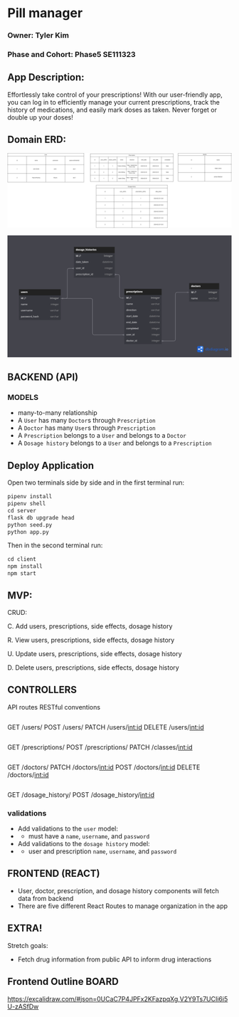 # Pill manager

### Owner: Tyler Kim

### Phase and Cohort:  Phase5 SE111323

## App Description:
Effortlessly take control of your prescriptions! With our user-friendly app, you can log in to efficiently manage your current prescriptions, track the history of medications, and easily mark doses as taken. Never forget or double up your doses!

## Domain ERD: 
![Domain_Model](Pill.png)

![ERD](Pill-manager.png)

## BACKEND (API)
### MODELS
* many-to-many relationship
* A `User` has many `Doctor`s through `Prescription`
* A `Doctor` has many `User`s through `Prescription`
* A `Prescription` belongs to a `User` and belongs to a `Doctor`
* A `Dosage history` belongs to a `User` and belongs to a `Prescription` 



## Deploy Application


Open two terminals side by side and in the first terminal run:
```
pipenv install 
pipenv shell
cd server
flask db upgrade head 
python seed.py 
python app.py
```
Then in the second terminal run:
```
cd client 
npm install 
npm start 

```

## MVP:
CRUD:

C. Add users, prescriptions, side effects, dosage history

R. View users, prescriptions, side effects, dosage history

U. Update users, prescriptions, side effects, dosage history

D. Delete users, prescriptions, side effects, dosage history

## CONTROLLERS
​​API routes 
RESTful conventions 

```
```
GET /users/
POST /users/
PATCH /users/<int:id>
DELETE /users/<int:id>
```
```
GET /prescriptions/
POST /prescriptions/
PATCH /classes/<int:id>

```
```
GET /doctors/
PATCH /doctors/<int:id>
POST /doctors/<int:id>
DELETE /doctors/<int:id>
```
```
GET /dosage_history/
POST /dosage_history/<int:id>


### validations 
* Add validations to the `user` model:
* - must have a `name`, `username`, and `password`
* Add validations to the `dosage history` model:
* - user and prescription `name`, `username`, and `password`



## FRONTEND (REACT)
- User, doctor, prescription, and dosage history components will fetch data from backend
- There are five different React Routes to manage organization in the app 


## EXTRA!
Stretch goals:
- Fetch drug information from public API to inform drug interactions


## Frontend Outline BOARD
https://excalidraw.com/#json=0UCaC7P4JPFx2KFazpqXg,V2Y9Ts7UCIi6i5U-zASfDw



